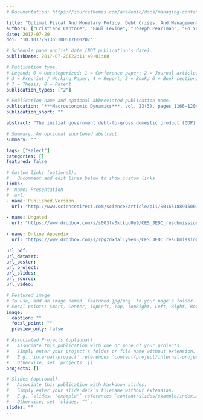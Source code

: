 ```yaml
---
# Documentation: https://sourcethemes.com/academic/docs/managing-content/

title: "Optimal Fiscal And Monetary Policy, Debt Crisis, And Management"
authors: ["Cristiano Cantore", "Paul Levine", "Joseph Pearlman", "Bo Yang"]
date: 2017-07-20
doi: "10.1017/S1365100517000207"

# Schedule page publish date (NOT publication's date).
publishDate: 2017-07-20T22:11:49+01:00

# Publication type.
# Legend: 0 = Uncategorized; 1 = Conference paper; 2 = Journal article;
# 3 = Preprint / Working Paper; 4 = Report; 5 = Book; 6 = Book section;
# 7 = Thesis; 8 = Patent
publication_types: ["2"]

# Publication name and optional abbreviated publication name.
publication: "***Macroeconomic Dynamics***, vol. 23(3), pages 1166-1204, April"
publication_short: ""

abstract: "The initial government debt-to-gross domestic product (GDP) ratio and the government's commitment play a pivotal role in determining the welfare-optimal speed of fiscal consolidation in the management of a debt crisis. Under commitment, for low or moderate initial government debt-to-GDP ratios, the optimal consolidation is very slow. A faster pace is optimal when the economy starts from a high level of public debt implying high sovereign risk premia, unless these are suppressed via a bailout by official creditors. Under discretion, the cost of not being able to commit is reflected into a quick consolidation of government debt. Simple monetary-fiscal rules with passive fiscal policy, designed for an environment with "normal shocks", perform reasonably well in mimicking the Ramsey-optimal response to one-off government debt shocks. When the government can issue also long-term bonds -under commitment- the optimal debt consolidation pace is slower than in the case of short-term bonds only, and entails an increase in the ratio between long- and short-term bonds."

# Summary. An optional shortened abstract.
summary: ""

tags: ["select"]
categories: []
featured: false

# Custom links (optional).
#   Uncomment and edit lines below to show custom links.
links:
#- name: Presentation
#  url:
- name: Published Version
  url: "http://www.sciencedirect.com/science/article/pii/S0165188915001736"

- name: Ungated
  url: "https://www.dropbox.com/s/s003fv0ktkqc0e9/CES_JEDC_resubmission_v6_Final.pdf?dl=0"

- name: Online Appendix
  url: "https://www.dropbox.com/s/rpgzdxdal1y9em5/CES_JEDC_resubmission_v6_Online_Appendix.pdf?dl=0"

url_pdf:
url_dataset:
url_poster:
url_project:
url_slides:
url_source:
url_video:

# Featured image
# To use, add an image named `featured.jpg/png` to your page's folder.
# Focal points: Smart, Center, TopLeft, Top, TopRight, Left, Right, BottomLeft, Bottom, BottomRight.
image:
  caption: ""
  focal_point: ""
  preview_only: false

# Associated Projects (optional).
#   Associate this publication with one or more of your projects.
#   Simply enter your project's folder or file name without extension.
#   E.g. `internal-project` references `content/project/internal-project/index.md`.
#   Otherwise, set `projects: []`.
projects: []

# Slides (optional).
#   Associate this publication with Markdown slides.
#   Simply enter your slide deck's filename without extension.
#   E.g. `slides: "example"` references `content/slides/example/index.md`.
#   Otherwise, set `slides: ""`.
slides: ""
---
```

